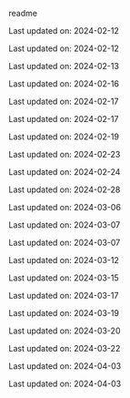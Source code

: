 readme

Last updated on: 2024-02-12

Last updated on: 2024-02-12

Last updated on: 2024-02-13

Last updated on: 2024-02-16

Last updated on: 2024-02-17

Last updated on: 2024-02-17

Last updated on: 2024-02-19

Last updated on: 2024-02-23

Last updated on: 2024-02-24

Last updated on: 2024-02-28

Last updated on: 2024-03-06

Last updated on: 2024-03-07

Last updated on: 2024-03-07

Last updated on: 2024-03-12

Last updated on: 2024-03-15

Last updated on: 2024-03-17

Last updated on: 2024-03-19

Last updated on: 2024-03-20

Last updated on: 2024-03-22

Last updated on: 2024-04-03

Last updated on: 2024-04-03